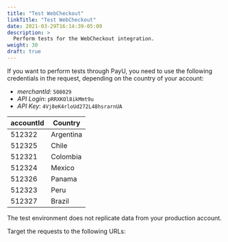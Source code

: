 ```yaml
---
title: "Test WebCheckout"
linkTitle: "Test WebCheckout"
date: 2021-03-29T16:14:39-05:00
description: >
  Perform tests for the WebCheckout integration.
weight: 30
draft: true
---
```


If you want to perform tests through PayU, you need to use the following credentials in the request, depending on the country of your account:  

* _merchantId_: ```508029```
* _API Login_: ```pRRXKOl8ikMmt9u```
* _API Key_: ```4Vj8eK4rloUd272L48hsrarnUA```

| accountId | Country   |
|-----------|-----------|
| 512322    | Argentina |
| 512325    | Chile     |
| 512321    | Colombia  |
| 512324    | Mexico    |
| 512326    | Panama    |
| 512323    | Peru      |
| 512327    | Brazil    |

The test environment does not replicate data from your production account.

Target the requests to the following URLs:
